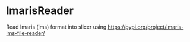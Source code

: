 # ImarisReader
Read Imaris (ims) format into slicer using https://pypi.org/project/imaris-ims-file-reader/


